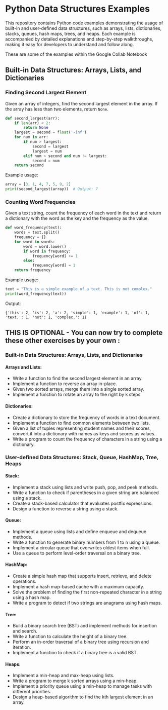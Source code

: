 # Python Data Structures Examples

This repository contains Python code examples demonstrating the usage of built-in and user-defined data structures, such as arrays, lists, dictionaries, stacks, queues, hash maps, trees, and heaps. Each example is accompanied by detailed explanations and step-by-step walkthroughs, making it easy for developers to understand and follow along.

These are some of the examples within the Google Collab Notebook

## Built-in Data Structures: Arrays, Lists, and Dictionaries

### Finding Second Largest Element

Given an array of integers, find the second largest element in the array. If the array has less than two elements, return `None`.

```python
def second_largest(arr):
    if len(arr) < 2:
        return None
    largest = second = float('-inf')
    for num in arr:
        if num > largest:
            second = largest
            largest = num
        elif num > second and num != largest:
            second = num
    return second
```

Example usage:

```python
array = [3, 1, 4, 7, 5, 9, 2]
print(second_largest(array))  # Output: 7
```

### Counting Word Frequencies

Given a text string, count the frequency of each word in the text and return a dictionary with the word as the key and the frequency as the value.

```python
def word_frequency(text):
    words = text.split()
    frequency = {}
    for word in words:
        word = word.lower()
        if word in frequency:
            frequency[word] += 1
        else:
            frequency[word] = 1
    return frequency
```

Example usage:

```python
text = "This is a simple example of a text. This is not complex."
print(word_frequency(text))
```

Output:

```
{'this': 2, 'is': 2, 'a': 2, 'simple': 1, 'example': 1, 'of': 1, 'text.': 1, 'not': 1, 'complex.': 1}
```

## THIS IS OPTIONAL - You can now try to complete these other exercises by your own :

### Built-in Data Structures: Arrays, Lists, and Dictionaries
#### Arrays and Lists:
- Write a function to find the second largest element in an array.
- Implement a function to reverse an array in-place.
- Given two sorted arrays, merge them into a single sorted array.
- Implement a function to rotate an array to the right by k steps.

#### Dictionaries:
- Create a dictionary to store the frequency of words in a text document.
- Implement a function to find common elements between two lists.
- Given a list of tuples representing student names and their scores, convert it into a dictionary with names as keys and scores as values.
- Write a program to count the frequency of characters in a string using a dictionary.

### User-defined Data Structures: Stack, Queue, HashMap, Tree, Heaps
#### Stack:
- Implement a stack using lists and write push, pop, and peek methods.
- Write a function to check if parentheses in a given string are balanced using a stack.
- Create a stack-based calculator that evaluates postfix expressions.
- Design a function to reverse a string using a stack.

#### Queue:
- Implement a queue using lists and define enqueue and dequeue methods.
- Write a function to generate binary numbers from 1 to n using a queue.
- Implement a circular queue that overwrites oldest items when full.
- Use a queue to perform level-order traversal on a binary tree.

#### HashMap:
- Create a simple hash map that supports insert, retrieve, and delete operations.
- Implement a hash map-based cache with a maximum capacity.
- Solve the problem of finding the first non-repeated character in a string using a hash map.
- Write a program to detect if two strings are anagrams using hash maps.

#### Tree:
- Build a binary search tree (BST) and implement methods for insertion and search.
- Write a function to calculate the height of a binary tree.
- Perform an in-order traversal of a binary tree using recursion and iteration.
- Implement a function to check if a binary tree is a valid BST.

#### Heaps:
- Implement a min-heap and max-heap using lists.
- Write a program to merge k sorted arrays using a min-heap.
- Implement a priority queue using a min-heap to manage tasks with different priorities.
- Design a heap-based algorithm to find the kth largest element in an array.